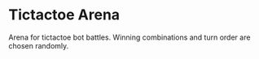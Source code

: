 # Tictactoe Arena
Arena for tictactoe bot battles. Winning combinations and turn order are chosen randomly.
